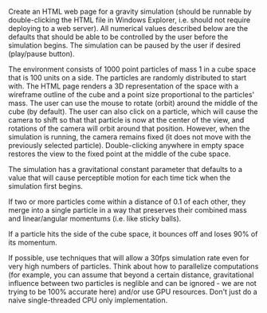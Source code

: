 Create an HTML web page for a gravity simulation (should be runnable by double-clicking the HTML file in Windows Explorer, i.e. should not require deploying to a web server). All numerical values described below are the defaults that should be able to be controlled by the user before the simulation begins. The simulation can be paused by the user if desired (play/pause button).

The environment consists of 1000 point particles of mass 1 in a cube space that is 100 units on a side. The particles are randomly distributed to start with. The HTML page renders a 3D representation of the space with a wireframe outline of the cube and a point size proportional to the particles' mass. The user can use the mouse to rotate (orbit) around the middle of the cube (by default). The user can also click on a particle, which will cause the camera to shift so that that particle is now at the center of the view, and rotations of the camera will orbit around that position. However, when the simulation is running, the camera remains fixed (it does not move with the previously selected particle). Double-clicking anywhere in empty space restores the view to the fixed point at the middle of the cube space.

The simulation has a gravitational constant parameter that defaults to a value that will cause perceptible motion for each time tick when the simulation first begins.

If two or more particles come within a distance of 0.1 of each other, they merge into a single particle in a way that preserves their combined mass and linear/angular momentums (i.e. like sticky balls).

If a particle hits the side of the cube space, it bounces off and loses 90% of its momentum.

If possible, use techniques that will allow a 30fps simulation rate even for very high numbers of particles. Think about how to parallelize computations (for example, you can assume that beyond a certain distance, gravitational influence between two particles is neglible and can be ignored - we are not trying to be 100% accurate here) and/or use GPU resources. Don't just do a naive single-threaded CPU only implementation.